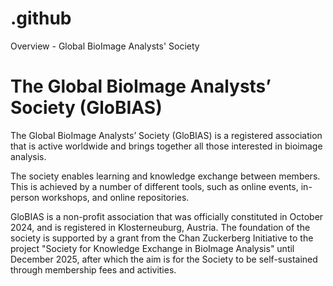 # .github
Overview - Global BioImage Analysts' Society

# The Global BioImage Analysts’ Society (GloBIAS)

The Global BioImage Analysts’ Society (GloBIAS) is a registered association that is active worldwide and brings together all those interested in bioimage analysis.

The society enables learning and knowledge exchange between members. This is achieved by a number of different tools, such as online events, in-person workshops, and online repositories.

GloBIAS is a non-profit association that was officially constituted in October 2024, and is registered in Klosterneuburg, Austria. The foundation of the society is supported by a grant from the Chan Zuckerberg Initiative to the project "Society for Knowledge Exchange in BioImage Analysis" until December 2025, after which the aim is for the Society to be self-sustained through membership fees and activities.
